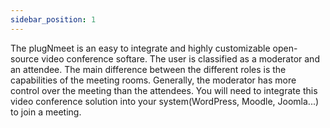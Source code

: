 ```yaml
---
sidebar_position: 1
---
```

The plugNmeet is an easy to integrate and highly customizable open-source video conference softare.
The user is classified as a moderator and an attendee. The main difference between the different roles is the capabilities of the meeting rooms. Generally, the moderator has more control over the meeting than the attendees. 
You will need to integrate this video conference solution into your system(WordPress, Moodle, Joomla...)  to join a meeting. 